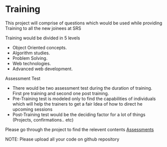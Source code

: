 # Training
This project will comprise of questions which would be used while providing Training to all the new joinees at SRS

Training would be divided in 5 levels
 - Object Oriented concepts.
 - Algorithm studies.
 - Problem Solving.
 - Web technologies.
 - Advanced web development.


Assessment Test
- There would be two assessment test during the duration of training. First pre training and second one post training.
- Pre-Training test is modeled only to find the capabilities of individuals which will help the trainers to get a fair Idea of how to direct he upcoming sessions
- Post-Training test would be the deciding factor for a lot of things (Projects, confirmations.. etc)

Please go through the project to find the relevent contents
[Assessments](Assessment)




NOTE: Please upload all your code on github repository
